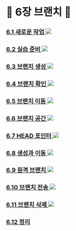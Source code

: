 # :doughnut: 6장 브랜치 :doughnut:

### [ 6.1 새로운 작업 ](https://github.com/groupFive/5JO-REPOSITORY/blob/main/%EA%B5%90%EC%9E%AC%205%EC%9E%A5%20%EC%A0%95%EB%A6%AC/5.1%20%EC%84%9C%EB%B2%84%20%EC%A0%80%EC%9E%A5%EC%86%8C.md) <img src="https://img.shields.io/badge/장태현-3DDC84?style=flat-square&logoColor=white"/>
###
### [ 6.2 실습 준비 ](https://github.com/groupFive/5JO-REPOSITORY/blob/main/%EA%B5%90%EC%9E%AC%205%EC%9E%A5%20%EC%A0%95%EB%A6%AC/5.2%20%EA%B9%83%ED%97%88%EB%B8%8C%20%EC%84%9C%EB%B2%84%20%EC%A4%80%EB%B9%84.md) <img src="https://img.shields.io/badge/김성원-3DDC84?style=flat-square&logoColor=white"/>
###
### [ 6.3 브랜치 생성 ](https://github.com/groupFive/5JO-REPOSITORY/blob/main/%EA%B5%90%EC%9E%AC%205%EC%9E%A5%20%EC%A0%95%EB%A6%AC/5.3%20%EA%B9%83%ED%97%88%EB%B8%8C%20%EC%97%B0%EB%8F%99%20%EB%B0%8F%20%EC%9B%90%EA%B2%A9%20%EB%93%B1%EB%A1%9D.md) <img src="https://img.shields.io/badge/양준모-3DDC84?style=flat-square&logoColor=white"/>
###
### [ 6.4 브랜치 확인 ](https://github.com/groupFive/5JO-REPOSITORY/blob/main/%EA%B5%90%EC%9E%AC%205%EC%9E%A5%20%EC%A0%95%EB%A6%AC/5.4%20%EC%84%9C%EB%B2%84%EC%A0%84%EC%86%A1.md) <img src="https://img.shields.io/badge/이세진-3DDC84?style=flat-square&logoColor=white"/>
###
### [ 6.5 브랜치 이동 ](https://github.com/groupFive/5JO-REPOSITORY/blob/main/%EA%B5%90%EC%9E%AC%205%EC%9E%A5%20%EC%A0%95%EB%A6%AC/5.5%20%EC%9E%90%EB%8F%99%EC%9C%BC%EB%A1%9C%20%EB%82%B4%EB%A0%A4%EB%B0%9B%EA%B8%B0.md) <img src="https://img.shields.io/badge/양준모-3DDC84?style=flat-square&logoColor=white"/>
###
### [ 6.6 브랜치 공간 ](https://github.com/groupFive/5JO-REPOSITORY/blob/main/%EA%B5%90%EC%9E%AC%205%EC%9E%A5%20%EC%A0%95%EB%A6%AC/5.6%20%EC%88%98%EB%8F%99%EC%9C%BC%EB%A1%9C%20%EB%82%B4%EB%A0%A4%EB%B0%9B%EA%B8%B0.md) <img src="https://img.shields.io/badge/김성원-3DDC84?style=flat-square&logoColor=white"/>
### 
### [ 6.7 HEAD 포인터 ](https://github.com/groupFive/5JO-REPOSITORY/blob/main/%EA%B5%90%EC%9E%AC%205%EC%9E%A5%20%EC%A0%95%EB%A6%AC/5.7%20%EC%88%9C%EC%84%9C.md) <img src="https://img.shields.io/badge/이세진-3DDC84?style=flat-square&logoColor=white"/>
###
### [ 6.8 생성과 이동 ](https://github.com/groupFive/5JO-REPOSITORY/blob/main/%EA%B5%90%EC%9E%AC%205%EC%9E%A5%20%EC%A0%95%EB%A6%AC/5.8%20%EC%A0%95%EB%A6%AC.md) <img src="https://img.shields.io/badge/장태현-3DDC84?style=flat-square&logoColor=white"/>
### [ 6.9 원격 브랜치 ](https://github.com/groupFive/5JO-REPOSITORY/blob/main/%EA%B5%90%EC%9E%AC%205%EC%9E%A5%20%EC%A0%95%EB%A6%AC/5.7%20%EC%88%9C%EC%84%9C.md) <img src="https://img.shields.io/badge/김태윤-3DDC84?style=flat-square&logoColor=white"/>
### [ 6.10 브랜치 전송 ](https://github.com/groupFive/5JO-REPOSITORY/blob/main/%EA%B5%90%EC%9E%AC%205%EC%9E%A5%20%EC%A0%95%EB%A6%AC/5.7%20%EC%88%9C%EC%84%9C.md) <img src="https://img.shields.io/badge/장태현-3DDC84?style=flat-square&logoColor=white"/>
### [ 6.11 브랜치 삭제 ](https://github.com/groupFive/5JO-REPOSITORY/blob/main/%EA%B5%90%EC%9E%AC%205%EC%9E%A5%20%EC%A0%95%EB%A6%AC/5.7%20%EC%88%9C%EC%84%9C.md) <img src="https://img.shields.io/badge/김성원-3DDC84?style=flat-square&logoColor=white"/>
### [ 6.12 정리 ](https://github.com/groupFive/5JO-REPOSITORY/blob/main/%EA%B5%90%EC%9E%AC%205%EC%9E%A5%20%EC%A0%95%EB%A6%AC/5.7%20%EC%88%9C%EC%84%9C.md)

